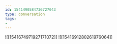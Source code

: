 ```yaml
---
id: 1541490584736727043
type: conversation
tags:
- 
---
```

![[1541674971927171072]]
![[1541691280261976064]]

